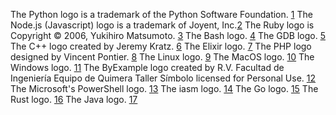 The Python logo is a trademark of the Python Software Foundation. [1](https://www.python.org/community/logos/)
The Node.js (Javascript) logo is a trademark of Joyent, Inc.[2](https://nodejs.org/es/about/resources/)
The Ruby logo is Copyright © 2006, Yukihiro Matsumoto. [3](https://www.ruby-lang.org/en/about/logo/)
The Bash logo. [4](https://github.com/odb/official-bash-logo)
The GDB logo. [5](https://www.gnu.org/software/gdb/mascot/)
The C++ logo created by Jeremy Kratz. [6](https://github.com/isocpp/logos)
The Elixir logo. [7](https://elixir-lang.org/)
The PHP logo designed by Vincent Pontier. [8](https://www.php.net/)
The Linux logo. [9](https://www.linux.org/)
The MacOS logo. [10](http://www.apple.com/)
The Windows logo. [11](https://www.microsoft.com)
The ByExample logo created by R.V. Facultad de Ingeniería Equipo de Quimera Taller Símbolo licensed for Personal Use. [12](https://www.freepng.es/png-zb54ue/)
The Microsoft's PowerShell logo. [13](https://en.wikipedia.org/wiki/PowerShell)
The iasm logo. [14](https://github.com/bad-address/iasm)
The Go logo. [15](https://golang.org/)
The Rust logo. [16](https://www.rust-lang.org/)
The Java logo. [17](https://docs.oracle.com/javase/tutorial/index.html)
